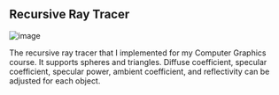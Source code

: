 ## Recursive Ray Tracer

![image](https://github.com/mehmetSuzer/smgl/assets/93345336/86dd351b-ca22-4e60-ae6a-c2f83e48cd84)

The recursive ray tracer that I implemented for my Computer Graphics course.
It supports spheres and triangles. 
Diffuse coefficient, specular coefficient, specular power, ambient coefficient, and reflectivity can be adjusted for each object.
